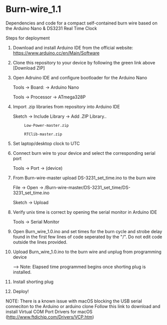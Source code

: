 # Burn-wire_1.1
Dependencies and code for a compact self-contained burn wire based on the Arduino Nano & DS3231 Real Time Clock

Steps for deployment

1) Download and install Arduino IDE from the official website:  https://www.arduino.cc/en/Main/Software
2) Clone this repository to your device by following the green link above [Download ZIP]
3) Open Adruino IDE and configure bootloader for the Arduino Nano 

      Tools -> Board: -> Arduino Nano

      Tools -> Processor -> ATmega328P

4) Import .zip libraries from repository into Arduino IDE 

      Sketch -> Include Library -> Add .ZIP Library..
            
            Low-Power-master.zip
            
            RTClib-master.zip

5) Set laptop/desktop clock to UTC

6) Connect burn wire to your device and select the corresponding serial port

      Tools -> Port -> (device)

7) From Burn-wire-master upload DS-3231_set_time.ino to the burn wire

      File -> Open -> /Burn-wire-master/DS-3231_set_time/DS-3231_set_time.ino
      
      Sketch -> Upload

8) Verify unix time is correct by opening the serial monitor in Arduino IDE 

      Tools -> Serial Monitor

9) Open Burn_wire_1.0.ino and set times for the burn cycle and strobe delay found in the first few lines of code seperated by the "/". Do not edit code outside the lines provided.

10) Upload Burn_wire_1.0.ino to the burn wire and unplug from programming device
      
      --> Note: Elapsed time programmed begins once shorting plug is installed. 

11) Install shorting plug

12) Deploy!

NOTE: There is a known issue with macOS blocking the USB serial conneciton to the Arduino or arduino clone
Follow this link to download and install Virtual COM Port Drivers for macOS
(http://www.ftdichip.com/Drivers/VCP.htm)
